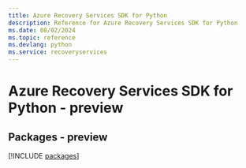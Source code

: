 ```yaml
---
title: Azure Recovery Services SDK for Python
description: Reference for Azure Recovery Services SDK for Python
ms.date: 08/02/2024
ms.topic: reference
ms.devlang: python
ms.service: recoveryservices
---
```

# Azure Recovery Services SDK for Python - preview
## Packages - preview
[!INCLUDE [packages](recovery-services-index.md)]